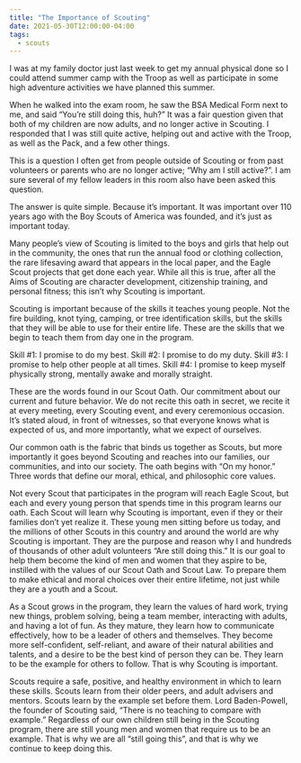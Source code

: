```yaml
---
title: "The Importance of Scouting"
date: 2021-05-30T12:00:00-04:00
tags:
  - scouts
---
```


I was at my family doctor just last week to get my annual physical done so I could attend summer camp with the Troop as well as participate in some high adventure activities we have planned this summer.

When he walked into the exam room, he saw the BSA Medical Form next to me, and said “You’re still doing this, huh?” It was a fair question given that both of my children are now adults, and no longer active in Scouting. I responded that I was still quite active, helping out and active with the Troop, as well as the Pack, and a few other things. 

This is a question I often get from people outside of Scouting or from past volunteers or parents who are no longer active; “Why am I still active?”. I am sure several of my fellow leaders in this room also have been asked this question.

The answer is quite simple. Because it’s important. It was important over 110 years ago with the Boy Scouts of America was founded, and it’s just as important today.

Many people’s view of Scouting is limited to the boys and girls that help out in the community, the ones that run the annual food or clothing collection, the rare lifesaving award that appears in the local paper, and the Eagle Scout projects that get done each year. While all this is true, after all the Aims of Scouting are character development, citizenship training, and personal fitness; this isn’t why Scouting is important.

Scouting is important because of the skills it teaches young people. Not the fire building, knot tying, camping, or tree identification skills, but the skills that they will be able to use for their entire life. These are the skills that we begin to teach them from day one in the program.

Skill #1: I promise to do my best.
Skill #2: I promise to do my duty.
Skill #3: I promise to help other people at all times.
Skill #4: I promise to keep myself physically strong, mentally awake and morally straight.

These are the words found in our Scout Oath. Our commitment about our current and future behavior. We do not recite this oath in secret, we recite it at every meeting, every Scouting event, and every ceremonious occasion. It’s stated aloud, in front of witnesses, so that everyone knows what is expected of us, and more importantly, what we expect of ourselves.

Our common oath is the fabric that binds us together as Scouts, but more importantly it goes beyond Scouting and reaches into our families, our communities, and into our society. The oath begins with “On my honor.” Three words that define our moral, ethical, and philosophic core values.

Not every Scout that participates in the program will reach Eagle Scout, but each and every young person that spends time in this program learns our oath. Each Scout will learn why Scouting is important, even if they or their families don’t yet realize it. These young men sitting before us today, and the millions of other Scouts in this country and around the world are why Scouting is important. They are the purpose and reason why I and hundreds of thousands of other adult volunteers “Are still doing this.” It is our goal to help them become the kind of men and women that they aspire to be, instilled with the values of our Scout Oath and Scout Law. To prepare them to make ethical and moral choices over their entire lifetime, not just while they are a youth and a Scout.

As a Scout grows in the program, they learn the values of hard work, trying new things, problem solving, being a team member, interacting with adults, and having a lot of fun. As they mature, they learn how to communicate effectively, how to be a leader of others and themselves. They become more self-confident, self-reliant, and aware of their natural abilities and talents, and a desire to be the best kind of person they can be. They learn to be the example for others to follow. That is why Scouting is important.

Scouts require a safe, positive, and healthy environment in which to learn these skills. Scouts learn from their older peers, and adult advisers and mentors. Scouts learn by the example set before them. Lord Baden-Powell, the founder of Scouting said, “There is no teaching to compare with example.” Regardless of our own children still being in the Scouting program, there are still young men and women that require us to be an example. That is why we are all “still going this”, and that is why we continue to keep doing this.
